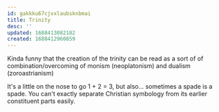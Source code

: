 ```yaml
---
id: gakkku67cjvxlaubsknbmai
title: Trinity
desc: ''
updated: 1688413082182
created: 1688412960859
---
```


Kinda funny that the creation of the trinity can be read as a sort of of combination/overcoming of monism (neoplatonism) and dualism (zoroastrianism)

It's a little on the nose to go 1 + 2 = 3, but also... sometimes a spade is a spade. You can't exactly separate Christian symbology from its earlier constituent parts easily.
